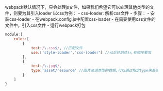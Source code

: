 webpack默认情况下，只会处理js文件，如果我们希望它可以处理其他类型的文件，则要为其引入loader
        以css为例：
            - css-loader: 解析css文件
            - 步骤：
                - 安装css-loader
                - 在webpack.config.js中配置css-loader
                - 在需要使用css文件的文件中，引入css文件
                - 运行webpack打包

```js
module:{
    rules:[
        {
            test:/\.css$/, //匹配文件
            use:['style-loader','css-loader'] //从后往前执行,有顺序要求
        },
        {
            test:/\.jpg$/,
            type:'asset/resource' //图片资源类型的数据,可以通过指定type来处理,相当于内置loader
        }
    ]
}
```

